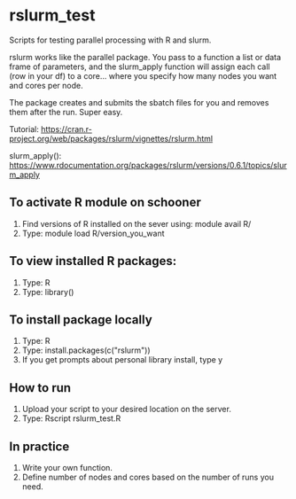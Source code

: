 # rslurm_test
Scripts for testing parallel processing with R and slurm.

rslurm works like the parallel package. You pass to a function a list or data frame of parameters, and the slurm_apply function will assign each call (row in your df) to a core... where you specify how many nodes you want and cores per node.

The package creates and submits the sbatch files for you and removes them after the run. Super easy.

Tutorial:      https://cran.r-project.org/web/packages/rslurm/vignettes/rslurm.html

slurm_apply(): https://www.rdocumentation.org/packages/rslurm/versions/0.6.1/topics/slurm_apply

## To activate R module on schooner

1. Find versions of R installed on the sever using: module avail R/
2. Type: module load R/version_you_want

## To view installed R packages:
1. Type: R
2. Type: library()

## To install package locally
1. Type: R
2. Type: install.packages(c("rslurm"))
3. If you get prompts about personal library install, type y

## How to run
1. Upload your script to your desired location on the server.
2. Type: Rscript rslurm_test.R

## In practice
1. Write your own function.
2. Define number of nodes and cores based on the number of runs you need.
